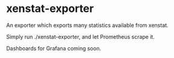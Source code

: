 # xenstat-exporter

An exporter which exports many statistics available from xenstat.

Simply run ./xenstat-exporter, and let Prometheus scrape it.

Dashboards for Grafana coming soon.

